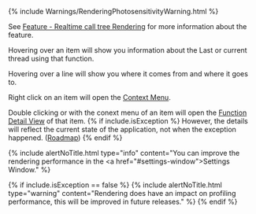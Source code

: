 {% include Warnings/RenderingPhotosensitivityWarning.html  %}

See [Feature - Realtime call tree Rendering](/Docs/docs/features/RealtimeRendering#realtime-call-tree-rendering) for more information about the feature.

Hovering over an item will show you information about the Last or current thread using that function.

Hovering over a line will show you where it comes from and where it goes to. 

Right click on an item will open the [Context Menu](#item-context-menu).

Double clicking or with the conext menu of an item will open the [Function Detail View](CodeMemberDetailsView.md) of that item.
{% if include.isException %} However, the details will reflect the current state of the application, not when the exception happened. ([Roadmap](/Docs/docs/Roadmap/ImprovingExceptions)) {% endif %}

{% include alertNoTitle.html  type="info" content="You can improve the rendering performance in the <a href=\"#settings-window\">Settings Window</a>." %}

{% if include.isException == false %}
{% include alertNoTitle.html  type="warning" content="Rendering does have an impact on profiling performance, this will be improved in future releases." %}
{% endif %}


